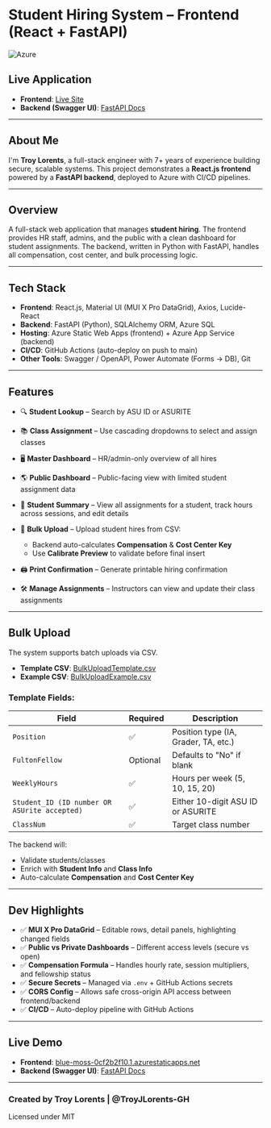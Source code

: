 # Student Hiring System – Frontend (React + FastAPI)

![Azure](https://img.shields.io/badge/hosted%20on-Azure_Static_Web_Apps-blue)

## Live Application

* **Frontend**: [Live Site](https://blue-moss-0cf2b2f10.1.azurestaticapps.net/)
* **Backend (Swagger UI)**: [FastAPI Docs](https://studenthiringapp-d8cxb6h0e8eyevhf.westus-01.azurewebsites.net/docs)

---

## About Me

I'm **Troy Lorents**, a full-stack engineer with 7+ years of experience building secure, scalable systems.
This project demonstrates a **React.js frontend** powered by a **FastAPI backend**, deployed to Azure with CI/CD pipelines.

---

## Overview

A full-stack web application that manages **student hiring**. The frontend provides HR staff, admins, and the public with a clean dashboard for student assignments. The backend, written in Python with FastAPI, handles all compensation, cost center, and bulk processing logic.

---

## Tech Stack

* **Frontend**: React.js, Material UI (MUI X Pro DataGrid), Axios, Lucide-React
* **Backend**: FastAPI (Python), SQLAlchemy ORM, Azure SQL
* **Hosting**: Azure Static Web Apps (frontend) + Azure App Service (backend)
* **CI/CD**: GitHub Actions (auto-deploy on push to main)
* **Other Tools**: Swagger / OpenAPI, Power Automate (Forms → DB), Git

---

## Features

* 🔍 **Student Lookup** – Search by ASU ID or ASURITE
* 📚 **Class Assignment** – Use cascading dropdowns to select and assign classes
* 🖥️ **Master Dashboard** – HR/admin-only overview of all hires
* 🌎 **Public Dashboard** – Public-facing view with limited student assignment data
* 📑 **Student Summary** – View all assignments for a student, track hours across sessions, and edit details
* 📂 **Bulk Upload** – Upload student hires from CSV:

  * Backend auto-calculates **Compensation** & **Cost Center Key**
  * Use **Calibrate Preview** to validate before final insert
* 🖨️ **Print Confirmation** – Generate printable hiring confirmation
* 🛠️ **Manage Assignments** – Instructors can view and update their class assignments

---

## Bulk Upload

The system supports batch uploads via CSV.

* **Template CSV**: [BulkUploadTemplate.csv](./BulkUploadTemplate.csv)
* **Example CSV**: [BulkUploadExample.csv](./BulkUploadExample.csv)

### Template Fields:

| Field                                        | Required | Description                          |
| -------------------------------------------- | -------- | ------------------------------------ |
| `Position`                                   | ✅        | Position type (IA, Grader, TA, etc.) |
| `FultonFellow`                               | Optional | Defaults to "No" if blank            |
| `WeeklyHours`                                | ✅        | Hours per week (5, 10, 15, 20)       |
| `Student_ID (ID number OR ASUrite accepted)` | ✅        | Either 10-digit ASU ID or ASURITE    |
| `ClassNum`                                   | ✅        | Target class number                  |

The backend will:

* Validate students/classes
* Enrich with **Student Info** and **Class Info**
* Auto-calculate **Compensation** and **Cost Center Key**

---

## Dev Highlights

* ✅ **MUI X Pro DataGrid** – Editable rows, detail panels, highlighting changed fields
* ✅ **Public vs Private Dashboards** – Different access levels (secure vs open)
* ✅ **Compensation Formula** – Handles hourly rate, session multipliers, and fellowship status
* ✅ **Secure Secrets** – Managed via `.env` + GitHub Actions secrets
* ✅ **CORS Config** – Allows safe cross-origin API access between frontend/backend
* ✅ **CI/CD** – Auto-deploy pipeline with GitHub Actions

---

## Live Demo

* **Frontend**: [blue-moss-0cf2b2f10.1.azurestaticapps.net](https://blue-moss-0cf2b2f10.1.azurestaticapps.net/)
* **Backend (Swagger UI)**: [FastAPI Docs](https://studenthiringapp-d8cxb6h0e8eyevhf.westus-01.azurewebsites.net/docs)

---

### Created by Troy Lorents | @TroyJLorents-GH

 Licensed under MIT


